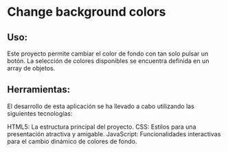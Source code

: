 # Change background colors


## Uso:

Este proyecto permite cambiar el color de fondo con tan solo pulsar un botón. La selección de colores disponibles se encuentra definida en un array de objetos.

## Herramientas:

El desarrollo de esta aplicación se ha llevado a cabo utilizando las siguientes tecnologías:

HTML5: La estructura principal del proyecto.
CSS: Estilos para una presentación atractiva y amigable.
JavaScript: Funcionalidades interactivas para el cambio dinámico de colores de fondo.
